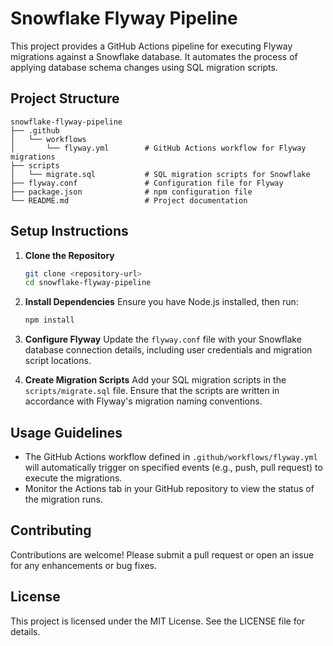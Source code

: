 # Snowflake Flyway Pipeline

This project provides a GitHub Actions pipeline for executing Flyway migrations against a Snowflake database. It automates the process of applying database schema changes using SQL migration scripts.

## Project Structure

```
snowflake-flyway-pipeline
├── .github
│   └── workflows
│       └── flyway.yml        # GitHub Actions workflow for Flyway migrations
├── scripts
│   └── migrate.sql           # SQL migration scripts for Snowflake
├── flyway.conf               # Configuration file for Flyway
├── package.json              # npm configuration file
└── README.md                 # Project documentation
```

## Setup Instructions

1. **Clone the Repository**
   ```bash
   git clone <repository-url>
   cd snowflake-flyway-pipeline
   ```

2. **Install Dependencies**
   Ensure you have Node.js installed, then run:
   ```bash
   npm install
   ```

3. **Configure Flyway**
   Update the `flyway.conf` file with your Snowflake database connection details, including user credentials and migration script locations.

4. **Create Migration Scripts**
   Add your SQL migration scripts in the `scripts/migrate.sql` file. Ensure that the scripts are written in accordance with Flyway's migration naming conventions.

## Usage Guidelines

- The GitHub Actions workflow defined in `.github/workflows/flyway.yml` will automatically trigger on specified events (e.g., push, pull request) to execute the migrations.
- Monitor the Actions tab in your GitHub repository to view the status of the migration runs.

## Contributing

Contributions are welcome! Please submit a pull request or open an issue for any enhancements or bug fixes.

## License

This project is licensed under the MIT License. See the LICENSE file for details.